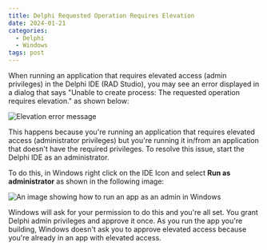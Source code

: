 ```yaml
---
title: Delphi Requested Operation Requires Elevation
date: 2024-01-21
categories:
  - Delphi
  - Windows
tags: post
---
```


When running an application that requires elevated access (admin privileges) in the Delphi IDE (RAD Studio), you may see an error displayed in a dialog that says "Unable to create process: The requested operation requires elevation." as shown below:

![Elevation error message](/images/2024/delphi-requires-elevation.png)

This happens because you're running an application that requires elevated access (administrator privileges) but you're running it in/from an application that doesn't have the required privileges. To resolve this issue, start the Delphi IDE as an administrator.

To do this, in Windows right click on the IDE Icon and select **Run as administrator** as shown in the following image:

![An image showing how to run an app as an admin in Windows](/images/2024/windows-running-app-as-admin.png)

Windows will ask for your permission to do this and you're all set. You grant Delphi admin privileges and approve it once. As you run the app you're building, Windows doesn't ask you to approve elevated access because you're already in an app with elevated access.
